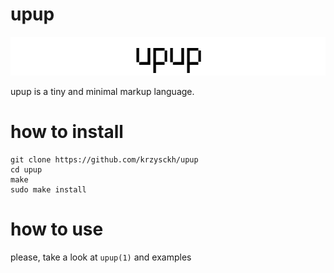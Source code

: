 # upup
![img](https://raw.githubusercontent.com/krzysckh/upup/master/upup.png)

upup is a tiny and minimal markup language.

# how to install
```
git clone https://github.com/krzysckh/upup
cd upup
make
sudo make install
```

# how to use
please, take a look at ```upup(1)``` and examples
